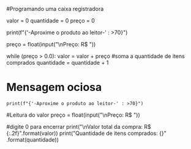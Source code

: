 #Programando uma caixa registradora

valor = 0
quantidade = 0
preço = 0

print(f"{'-Aproxime o produto ao leitor-' : >70}")

preço = float(input("\nPreço: R$ "))

while (preço > 0.0):
    valor = valor + preço
#soma a quantidade de itens comprados
    quantidade = quantidade + 1
# Mensagem ociosa
    print(f"{'-Aproxime o produto ao leitor-' : >70}")
#Leitura do valor
    preço = float(input("\nPreço: R$ "))

#digite 0 para encerrar
print("\nValor total da compra: R$ {:.2f}".format(valor))
print("Quantidade de itens comprados: {}" .format(quantidade))
